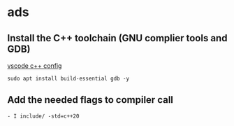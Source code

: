 # ads

## Install the C++ toolchain (GNU complier tools and GDB)

[vscode c++ config](https://code.visualstudio.com/docs/cpp/config-wsl)

`sudo apt install build-essential gdb -y`

## Add the needed flags to compiler call

```txt
- I include/ -std=c++20
```
